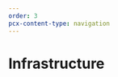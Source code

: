 ```yaml
---
order: 3
pcx-content-type: navigation
---
```


# Infrastructure

<DirectoryListing path="/infrastructure"/>